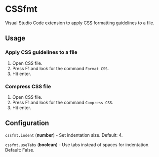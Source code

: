 # CSSfmt

Visual Studio Code extension to apply CSS formatting guidelines to a file. 

## Usage

### Apply CSS guidelines to a file

1. Open CSS file.
2. Press F1 and look for the command `Format CSS`.
3. Hit enter.

### Compress CSS file

1. Open CSS file.
2. Press F1 and look for the command `Compress CSS`.
3. Hit enter.

## Configuration

`cssfmt.indent` (**number**) - Set indentation size. Default: 4.

`cssfmt.useTabs` (**boolean**) - Use tabs instead of spaces for indentation. Default: False.
